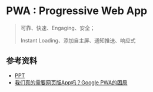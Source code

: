 # PWA : Progressive Web App

> 可靠、快速、Engaging、安全；
> 
> Instant Loading、添加自主屏、通知推送、响应式

## 参考资料

* [PPT](http://huangxuan.me/pwa-in-my-pov/#/)
* [我们真的需要网页版App吗？Google PWA的困局](http://www.leiphone.com/news/201606/UEiart497WUzS62u.html)
